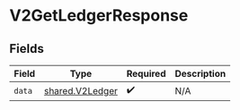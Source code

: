 # V2GetLedgerResponse


## Fields

| Field                                              | Type                                               | Required                                           | Description                                        |
| -------------------------------------------------- | -------------------------------------------------- | -------------------------------------------------- | -------------------------------------------------- |
| `data`                                             | [shared.V2Ledger](../../models/shared/v2ledger.md) | :heavy_check_mark:                                 | N/A                                                |